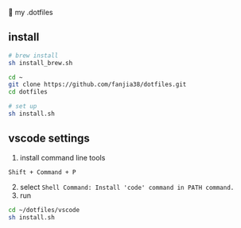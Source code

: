 :wrench:  my .dotfiles

## install

```sh
# brew install
sh install_brew.sh

cd ~
git clone https://github.com/fanjia38/dotfiles.git
cd dotfiles

# set up
sh install.sh
```

## vscode settings

1. install command line tools
  ```
  Shift + Command + P
  ```
2. select `Shell Command: Install 'code' command in PATH command.`
3. run
  ```sh
  cd ~/dotfiles/vscode
  sh install.sh
  ```
